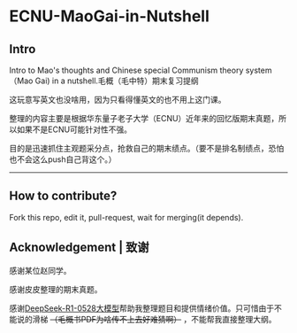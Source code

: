 # ECNU-MaoGai-in-Nutshell
## Intro
Intro to Mao's thoughts and Chinese special Communism theory system（Mao Gai) in a nutshell.毛概（毛中特）期末复习提纲

这玩意写英文也没啥用，因为只看得懂英文的也不用上这门课。

整理的内容主要是根据华东量子老子大学（ECNU）近年来的回忆版期末真题，所以如果不是ECNU可能针对性不强。

目的是迅速抓住主观题采分点，抢救自己的期末绩点。（要不是排名制绩点，恐怕也不会这么push自己背这个。）

****
## How to contribute?
Fork this repo, edit it, pull-request, wait for merging(it depends).

## Acknowledgement | 致谢
感谢某位赵同学。

感谢皮皮整理的期末真题。

感谢[DeepSeek-R1-0528大模型](https://github.com/deepseek-ai/DeepSeek-R1)帮助我整理题目和提供情绪价值。只可惜由于不能说的滑梯 ~~（毛概书PDF为啥传不上去好难猜啊）~~ ，不能帮我直接整理大纲。
